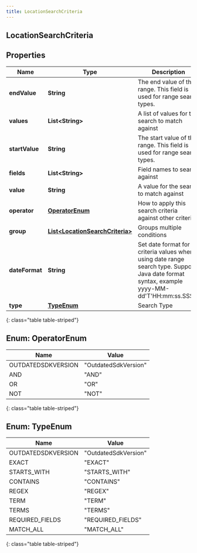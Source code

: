 ```yaml
---
title: LocationSearchCriteria
---
```


## LocationSearchCriteria

## Properties

| Name           | Type                                                                                     | Description                                                                                                                                          | Notes      |
| -------------- | ---------------------------------------------------------------------------------------- | ---------------------------------------------------------------------------------------------------------------------------------------------------- | ---------- |
| **endValue**   | <!----><!---->**String**<!---->                                                          | The end value of the range. This field is used for range search types.                                                                               | [optional] |
| **values**     | <!----><!---->**List&lt;String&gt;**<!---->                                              | A list of values for the search to match against                                                                                                     | [optional] |
| **startValue** | <!----><!---->**String**<!---->                                                          | The start value of the range. This field is used for range search types.                                                                             | [optional] |
| **fields**     | <!----><!---->**List&lt;String&gt;**<!---->                                              | Field names to search against                                                                                                                        | [optional] |
| **value**      | <!----><!---->**String**<!---->                                                          | A value for the search to match against                                                                                                              | [optional] |
| **operator**   | [**OperatorEnum**](#OperatorEnum)<!---->                                                 | How to apply this search criteria against other criteria                                                                                             | [optional] |
| **group**      | <!----><!---->[**List&lt;LocationSearchCriteria&gt;**](LocationSearchCriteria.md)<!----> | Groups multiple conditions                                                                                                                           | [optional] |
| **dateFormat** | <!----><!---->**String**<!---->                                                          | Set date format for criteria values when using date range search type. Supports Java date format syntax, example yyyy-MM-dd&#39;T&#39;HH:mm:ss.SSSX. | [optional] |
| **type**       | [**TypeEnum**](#TypeEnum)<!---->                                                         | Search Type                                                                                                                                          |            |

{: class="table table-striped"}

<a name="OperatorEnum"></a>

## Enum: OperatorEnum

| Name               | Value                          |
| ------------------ | ------------------------------ |
| OUTDATEDSDKVERSION | &quot;OutdatedSdkVersion&quot; |
| AND                | &quot;AND&quot;                |
| OR                 | &quot;OR&quot;                 |
| NOT                | &quot;NOT&quot;                |

{: class="table table-striped"}

<a name="TypeEnum"></a>

## Enum: TypeEnum

| Name               | Value                          |
| ------------------ | ------------------------------ |
| OUTDATEDSDKVERSION | &quot;OutdatedSdkVersion&quot; |
| EXACT              | &quot;EXACT&quot;              |
| STARTS_WITH        | &quot;STARTS_WITH&quot;        |
| CONTAINS           | &quot;CONTAINS&quot;           |
| REGEX              | &quot;REGEX&quot;              |
| TERM               | &quot;TERM&quot;               |
| TERMS              | &quot;TERMS&quot;              |
| REQUIRED_FIELDS    | &quot;REQUIRED_FIELDS&quot;    |
| MATCH_ALL          | &quot;MATCH_ALL&quot;          |

{: class="table table-striped"}

